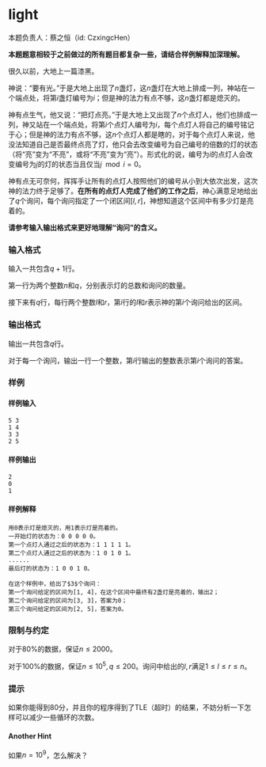# light
本题负责人：蔡之恒（id: CzxingcHen）

**本题题意相较于之前做过的所有题目都复杂一些，请结合样例解释加深理解。**

很久以前，大地上一篇漆黑。

神说：“要有光。”于是大地上出现了$n$盏灯，这$n$盏灯在大地上排成一列，神站在一个端点处，将第$i$盏灯编号为$i$；但是神的法力有点不够，这$n$盏灯都是熄灭的。

神有点生气，他又说：“把灯点亮。”于是大地上又出现了$n$个点灯人，他们也排成一列，神又站在一个端点处，将第$i$个点灯人编号为$i$，每个点灯人将自己的编号铭记于心；但是神的法力有点不够，这$n$个点灯人都是瞎的，对于每个点灯人来说，他没法知道自己是否最终点亮了灯，他只会去改变编号为自己编号的倍数的灯的状态（将“亮”变为“不亮”，或将“不亮”变为“亮”）。形式化的说，编号为$i$的点灯人会改变编号为$j$的灯的状态当且仅当$j \mod i = 0$。

神有点无可奈何，挥挥手让所有的点灯人按照他们的编号从小到大依次出发，这次神的法力终于足够了。**在所有的点灯人完成了他们的工作之后**，神心满意足地给出了$q$个询问，每个询问指定了一个闭区间$[l, r]$，神想知道这个区间中有多少灯是亮着的。

**请参考输入输出格式来更好地理解“询问”的含义。**

### 输入格式

输入一共包含$q + 1$行。

第一行为两个整数$n$和$q$，分别表示灯的总数和询问的数量。

接下来有$q$行，每行两个整数$l$和$r$，第$i$行的$l$和$r$表示神的第$i$个询问给出的区间。

### 输出格式

输出一共包含$q$行。

对于每一个询问，输出一行一个整数，第$i$行输出的整数表示第$i$个询问的答案。

### 样例

#### 样例输入
```plain
5 3
1 4
3 3
2 5
```

#### 样例输出
```plain
2
0
1
```

#### 样例解释
```plain
用0表示灯是熄灭的，用1表示灯是亮着的。
一开始灯的状态为：0 0 0 0 0。
第一个点灯人通过之后的状态为：1 1 1 1 1。
第二个点灯人通过之后的状态为：1 0 1 0 1。
......
最后灯的状态为：1 0 0 1 0。

在这个样例中，给出了$3$个询问：
第一个询问给定的区间为[1, 4]，在这个区间中最终有2盏灯是亮着的，输出2；
第二个询问给定的区间为[3, 3]，答案为0；
第三个询问给定的区间为[2, 5]，答案为0。
```

### 限制与约定

对于$80\%$的数据，保证$n \leq 2000$。

对于$100\%$的数据，保证$n \leq 10^5, q \leq 200$。询问中给出的$l, r$满足$1 \leq l \leq r \leq n$。

### 提示

如果你能得到80分，并且你的程序得到了TLE（超时）的结果，不妨分析一下怎样可以减少一些循环的次数。

#### Another Hint

如果$n = 10^9$，怎么解决？